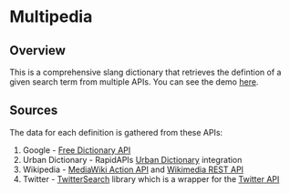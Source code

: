 # Multipedia

## Overview

This is a comprehensive slang dictionary that retrieves the defintion of a given search term from multiple APIs. You can see the demo [here](https://dictionaryapi.dev/).

## Sources

The data for each definition is gathered from these APIs:

1. Google - [Free Dictionary API](https://dictionaryapi.dev/)
2. Urban Dictionary - RapidAPIs [Urban Dictionary](https://rapidapi.com/community/api/urban-dictionary) integration
3. Wikipedia - [MediaWiki Action API](https://www.mediawiki.org/wiki/API:Main_page) and [Wikimedia REST API](https://en.wikipedia.org/api/rest_v1/#/Page_content/get_page_summary_title)
4. Twitter - [TwitterSearch](https://pypi.org/project/TwitterSearch/) library which is a wrapper for the [Twitter API](https://developer.twitter.com/en/docs/twitter-api)
